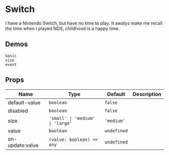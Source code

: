 # Switch

I have a Nintendo Switch, but have no time to play. It awalys make me recall the time when I played NDS, childhood is a happy time.

## Demos

```demo
basic
size
event
```

## Props

| Name | Type | Default | Description |
| --- | --- | --- | --- |
| default-value | `boolean` | `false` |  |
| disabled | `boolean` | `false` |  |
| size | `'small' \| 'medium' \| 'large'` | `'medium'` |  |
| value | `boolean` | `undefined` |  |
| on-update:value | `(value: boolean) => any` | `undefined` |  |
